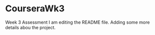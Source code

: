 # CourseraWk3
Week 3 Assessment
I am editing the README file. Adding some more details abou the project.
